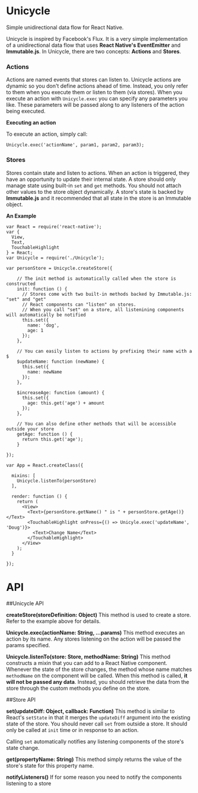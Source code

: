 # Unicycle
Simple unidirectional data flow for React Native.

Unicycle is inspired by Facebook's Flux. It is a very simple implementation of a unidirectional data flow that uses **React Native's EventEmitter** and **Immutable.js**. In Unicycle, there are two concepts: **Actions** and **Stores**.

### Actions
Actions are named events that stores can listen to. Unicycle actions are dynamic so you don't define actions ahead of time. Instead, you only refer to them when you execute them or listen to them (via stores).
When you execute an action with `Unicycle.exec` you can specify any parameters you like. These parameters will be passed along to any listeners of the action being executed.

**Executing an action**

To execute an action, simply call:

    Unicycle.exec('actionName', param1, param2, param3);

### Stores
Stores contain state and listen to actions.
When an action is triggered, they have an opportunity to update their internal state.
A store should only manage state using built-in `set` and `get` methods.
You should not attach other values to the store object dynamically.
A store's state is backed by **Immutable.js** and it recommended that all state in the store is an Immutable object.

**An Example**

    var React = require('react-native');
    var {
      View,
      Text,
      TouchableHighlight
    } = React;
    var Unicycle = require('./Unicycle');

    var personStore = Unicycle.createStore({
        
        // The init method is automatically called when the store is constructed
        init: function () {
          // Stores come with two built-in methods backed by Immutable.js: "set" and "get"
          // React components can "listen" on stores.
          // When you call "set" on a store, all listenining components will automatically be notified
          this.set({
            name: 'dog',
            age: 1
          });
        },
        
        // You can easily listen to actions by prefixing their name with a $
        $updateName: function (newName) {
          this.set({
            name: newName
          });
        },
        
        $increaseAge: function (amount) {
          this.set({
            age: this.get('age') + amount
          });
        },
        
        // You can also define other methods that will be accessible outside your store
        getAge: function () {
          return this.get('age');
        }
        
    });
    
    var App = React.createClass({
    
      mixins: [
        Unicycle.listenTo(personStore)
      ],
      
      render: function () {
        return (
          <View>
            <Text>{personStore.getName() " is " + personStore.getAge()}</Text>
            <TouchableHighlight onPress={() => Unicyle.exec('updateName', 'Doug')}>
              <Text>Change Name</Text>
            </TouchableHighlight>
          </View>
        );
      }
    
    });

# API

##Unicycle API

**createStore(storeDefinition: Object)**
This method is used to create a store. Refer to the example above for details.

**Unicycle.exec(actionName: String, ...params)**
This method executes an action by its name. Any stores listening on the action will be passed the params specified.

**Unicycle.listenTo(store: Store, methodName: String)**
This method constructs a mixin that you can add to a React Native component.
Whenever the state of the store changes, the method whose name matches `methodName` on the component will be called.
When this method is called, **it will not be passed any data**.
Instead, you should retrieve the data from the store through the custom methods you define on the store.

##Store API

**set(updateDiff: Object, callback: Function)**
This method is similar to React's `setState` in that it merges the `updateDiff` argument into the existing state of the store.
You should never call `set` from outside a store. It should only be called at `init` time or in response to an action.

Calling `set` automatically notifies any listening components of the store's state change.

**get(propertyName: String)**
This method simply returns the value of the store's state for this property name.

**notifyListeners()**
If for some reason you need to notify the components listening to a store
